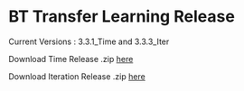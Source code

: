 # BT Transfer Learning Release
Current Versions : 3.3.1_Time and 3.3.3_Iter


Download Time Release .zip [here](https://github.com/sanjayovs/BTTransferLearningRelease/releases/tag/V3.3.1)

Download Iteration Release .zip [here](https://github.com/sanjayovs/BTTransferLearningRelease/releases/tag/V3.3.3)
